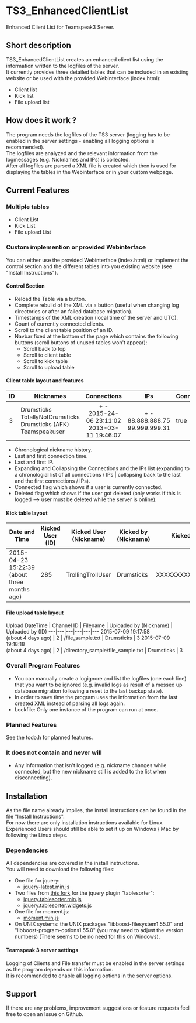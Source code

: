 # TS3_EnhancedClientList
Enhanced Client List for Teamspeak3 Server.

## Short description
TS3_EnhancedClientList creates an enhanced client list using the information written to the logfiles of the server.<br />
It currently provides three detailed tables that can be included in an existing website or be used with the provided Webinterface (index.html):
- Client list
- Kick list 
- File upload list

## How does it work ?
The program needs the logfiles of the TS3 server (logging has to be enabled in the server settings - enabling all logging options is recommended).<br />
The logfiles are analyzed and the relevant information from the logmessages (e.g. Nicknames and IPs) is collected.<br />
After all logfiles are parsed a XML file is created which then is used for displaying the tables in the Webinterface or in your custom webpage.

## Current Features
### Multiple tables
- Client List
- Kick List
- File upload List

### Custom implemention or provided Webinterface
You can either use the provided Webinterface (index.html) or implement the control section and the different tables into you existing website (see "Install Instructions").

#### Control Section
- Reload the Table via a button.
- Complete rebuild of the XML via a button (useful when changing log directories or after an failed database migration).
- Timestamps of the XML creation (local time of the server and UTC).
- Count of currently connected clients.
- Scroll to the client table position of an ID.
- Navbar fixed at the bottom of the page which contains the following buttons (scroll buttons of unused tables won't appear):
	* Scroll back to top
	* Scroll to client table
	* Scroll to kick table
	* Scroll to upload table

#### Client table layout and features
ID | Nicknames | Connections | IPs | Connected | Deleted
---|---|:---:|:---:|---|---
3  | Drumsticks<br />TotallyNotDrumsticks<br />Drumsticks (AFK)<br />Teamspeakuser | + -<br />2015-24-06 23:11:02<br />2013-03-11 19:46:07 | + -<br />88.888.888.75<br />99.999.999.31 | true | false

- Chronological nickname history.
- Last and first connection time.
- Last and first IP.
- Expanding and Collapsing the Connections and the IPs list (expanding to a chronologial list of all connections / IPs | collapsing back to the last and the first connections / IPs).
- Connected flag which shows if a user is currently connected.
- Deleted flag which shows if the user got deleted (only works if this is logged --> user must be deleted while the server is online).

#### Kick table layout
Date and Time | Kicked User (ID) | Kicked User (Nickname) | Kicked by (Nickname) | Kicked by (UID) | Reason
---|---|---|---|---|---
2015-04-23 15:22:39 <br/>(about three months ago) | 285 | TrollingTrollUser | Drumsticks | XXXXXXXXXXXXXXXXXX= | Trolling

#### File upload table layout
Upload DateTime | Channel ID | Filename | Uploaded by (Nickname) | Uploaded by (ID)
---|---|---|---|---|---
2015-07-09 19:17:58<br />(about 4 days ago) | 2 | /file_sample.txt | Drumsticks | 3
2015-07-09 19:18:18<br />(about 4 days ago) | 2 | /directory_sample/file_sample.txt | Drumsticks | 3

### Overall Program Features
- You can manually create a logignore and list the logfiles (one each line) that you want to be ignored (e.g. invalid logs as result of a messed up database migration following a reset to the last backup state).
- In order to save time the program uses the information from the last created XML instead of parsing all logs again.
- Lockfile: Only one instance of the program can run at once.

### Planned Features
See the todo.h for planned features.

### It does not contain and never will
- Any information that isn't logged (e.g. nickname changes while connected, but the new nickname still is added to the list when disconnecting).

## Installation
As the file name already implies, the install instructions can be found in the file "Install Instructions".<br />
For now there are only installation instructions available for Linux.<br />
Experienced Users should still be able to set it up on Windows / Mac by following the Linux steps.

### Dependencies
All dependencies are covered in the install instructions.<br />
You will need to download the following files:
- One file for jquery:
	- [jquery-latest.min.js](http://code.jquery.com/jquery-latest.min.js)
- Two files from [this fork](http://mottie.github.io/tablesorter/docs/) for the jquery plugin "tablesorter":
	- [jquery.tablesorter.min.js](http://mottie.github.io/tablesorter/dist/js/jquery.tablesorter.min.js)
	- [jquery.tablesorter.widgets.js](http://mottie.github.io/tablesorter/js/jquery.tablesorter.widgets.js)
- One file for moment.js:
	- [moment.min.js](http://momentjs.com/downloads/moment.min.js)
- On UNIX systems: the UNIX packages "libboost-filesystem1.55.0" and "libboost-program-options1.55.0" (you may need to adjust the version numbers) (There seems to be no need for this on Windows).

#### Teamspeak 3 server settings
Logging of Clients and File transfer must be enabled in the server settings as the program depends on this information. <br />
It is recommended to enable all logging options in the server options.

## Support
If there are any problems, improvement suggestions or feature requests feel free to open an Issue on Github.
